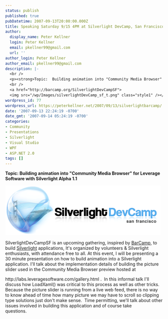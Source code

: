 ```yaml
---
status: publish
published: true
pubDatetime: 2007-09-13T20:00:00.000Z
title: Speaking Saturday 9/15 4PM at Silverlight DevCamp, San Francisco
author:
  display_name: Peter Kellner
  login: Peter Kellner
  email: pkellner99@gmail.com
  url: ''
author_login: Peter Kellner
author_email: pkellner99@gmail.com
description: |-
  <br />
  <p><strong>Topic:  Building animation into "Community Media Browser" for Leverage Software with Silverlight Alpha 1.1</strong></p>
  <br />
  <a href="http://barcamp.org/SilverlightDevCampSF">
  <img src="/wp/Images/silverlightDevCamp_sf_t.png" class="style1" /></a>
wordpress_id: 77
wordpress_url: https://peterkellner.net/2007/09/13/silverlightbarcamp/
date: '2007-09-13 22:24:19 -0700'
date_gmt: '2007-09-14 05:24:19 -0700'
categories:
- Community
- Presentations
- Silverlight
- Visual Studio
- WPF
- ASP.NET 2.0
tags: []
---
```

<p><strong>Topic: Building animation into &quot;Community Media Browser&quot; for Leverage Software with Silverlight Alpha 1.1</strong></p>
<p><a href="http://barcamp.org/SilverlightDevCampSF"></a></p>
<p><img class="style1" src="/wp/wp-content/uploads/2007/09/silverlightDevCamp_sf2.png" /></p>
<p> <!--more-->
<p>SilverlightDevCampSF is an upcoming gathering, inspired by <a href="http://www.barcamp.org">BarCamp</a>, to build <a href="http://silverlight.net">Silverlight</a> applications, It's organized by volunteers &amp; Silverlight enthusiasts, with attendance free to all. At this event, I will be presenting a 30 minute presentation on how to build animation into a Silverlight application. I'll talk about the implementation details of building the picture slider used in the Community Media Browser preview hosted at     </p>
<p>http://labs.leveragesoftware.com/gallery.html .&#160; In this informal talk I'll discuss how LoadXaml() was critical to this process as well as other tricks.&#160; Because the picture slider is running from a live web feed, there is no way to know ahead of time how many picture we may have to scroll so clipping type solutions just don't make sense.&#160; Time permitting, we'll talk about other issues involved in building this application and of course take     <br />questions.</p>
